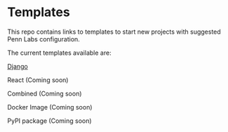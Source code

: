 # Templates

This repo contains links to templates to start new projects with suggested Penn Labs configuration.

The current templates available are:

[Django](https://github.com/pennlabs/template-django/)

React (Coming soon)

Combined (Coming soon)

Docker Image (Coming soon)

PyPI package (Coming soon)